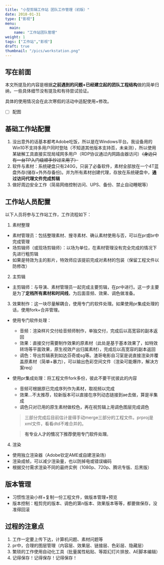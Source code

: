 ```yaml
---
title: "小型剪辑工作站 团队工作管理（初版）"
date: 2018-01-31
type: ["影视"]
menu:
  main:
    name: "工作站团队管理"
weight: 1
tags: ["工作站","影视"]
draft: true
thumbnail: "/pics/workstation.png"
---
```

## 写在前面
本文所提及的内容是根据**之前遇到的问题+已经建立起的团队工程结构**做的简单归纳，一些具体细节没有提及和有待尝试验证。

具体的使用情况会在此次寒假的活动中适配使用+修改。

- [ ] 配图

## 基础工作站配置
1. 没出意外的话基本都考Adobe吃饭，所以是在Windows平台。我设备用的Win10不支持多用户同时登陆（不知道其他版本支持否，未亲测），所以使用某破解工具直接实现局域网多用户（RDP协议通过内网路由器访问）~~（身边只有一台TP入门级顺手抄过来用了）~~
2. 软件与素材：系统硬盘只有240G，只装了必备软件，素材全部放在一个4T蓝盘外存(储存+外外存备份)。并为所有素材创建代理，存放在系统硬盘中，**通过访问代理文件完成剪辑**
3. 做好周边安全工作（简易网络控制访问、UPS、备份、禁止自动睡眠等）

## 工作站人员配置

以下人员将参与工作站工作，工作流程如下：

1. 素材整理
  - 素材管理员：包括整理素材、搜寻素材、确认素材使用与否，可以在pr或br中完成管理
  - 场剪辑师（或现场剪辑师）：以场为单位，在素材管理没有完全完成的情况下先进行粗剪辑
  - 如果是特效为主的影片，特效师应该提前完成对素材的包装（保留工程文件以防修改）

2. 主剪辑
  - 主剪辑师：与导演、素材管理员一起完成主要剪辑，在pr中进行。这一步主要是为了**定档所有素材和时间线**，为后面音频、效果、调色做准备。

3. 效果制作：这一块尽量解耦合，使用专门的软件处理。如果使用pr集成处理的话，使用fork+合并管理。
  - 使用专门软件处理：
      - 音频：渲染样片交付给音频师制作，单独交付，完成后以高宽容的副本返回
      - 效果：直接交付需要制作效果的原素材（此处是基于基本效果了，如特效转场等平面效果，原生视效产出归属素材），完成后以高宽容的副本返回
      - 调色：导出剪辑表到如达芬奇或sg等。渣哥电影自习室是说直接渲染并覆盖原素材（简单+暴力），可以输出色彩空间文件（渲染可能爆炸，解决方案req）
  - 使用pr集成处理：将工程文件fork多份，彼此不要干扰彼此的内容
      - 音频可根据原已完成序列作为素材，取视频以完成
      - 效果…不太推荐，较新版本可以直接在序列动态链接到ae去做，算是半集成
      - 调色只对已用的原生素材做校色，再在祝剪辑上用调色图层完成调色

    > 三部分完成后目前估计是得手动merge三部分的工程文件。prproj是xml文件，看看dtd不难合并的。

    > **有专业人才的情况下推荐使用专门软件处理**。

4. 渲染
  - 使用独立渲染器（Adobe钦定AME或自建渲染场）
  - 渲染成帧，可以减少渲染量，也以防掉电或错误编码
  - 根据交付需求渲染不同的最终实例（1080p、720p、腾讯专版、后黑版）

## 版本管理
- 习惯性渲染小样+复制一份工程文件，做版本管理+预览
- 版本控制：粗剪完的版本、调色的第n版本、效果版本等等，都要做保存，没准得回滚

## 过程的注意点
1. 工作一定要上传下达，计算机问题、素材问题等
2. pr中，合理的图层管理（内容层、效果层、链接层、色彩层、隐藏层）
3. 繁琐的工作使用自动化工具（批量属性粘贴、等距幻灯片排放、AE脚本编辑）
4. 记得保存！记得保存！记得保存！
